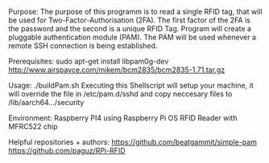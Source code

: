 Purpose: 
The purpose of this programm is to read a single RFID tag, that will be used for Two-Factor-Authorisation (2FA).
The first factor of the 2FA is the password and the second is a unique RFID Tag.
Program will create a pluggable authentication module (PAM). The PAM will be used whenever a remote SSH connection is being established.

Prerequisites:
sudo apt-get install libpam0g-dev
http://www.airspayce.com/mikem/bcm2835/bcm2835-1.71.tar.gz

Usage:
./buildPam.sh
Executing this Shellscript will setup your machine, it will override the file in /etc/pam.d/sshd and copy neccesary files to /lib/aarch64.../security

Environment:
Raspberry PI4 using Raspberry Pi OS
RFID Reader with MFRC522 chip

Helpful repositories + authors:
https://github.com/beatgammit/simple-pam
https://github.com/paguz/RPi-RFID
